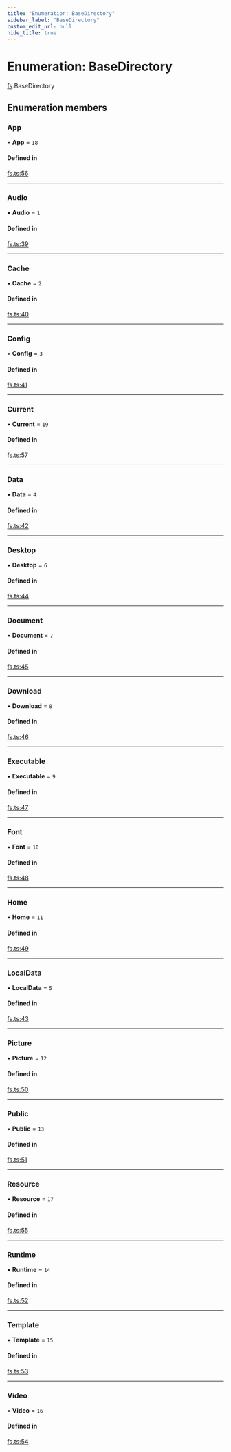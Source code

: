 ```yaml
---
title: "Enumeration: BaseDirectory"
sidebar_label: "BaseDirectory"
custom_edit_url: null
hide_title: true
---
```


# Enumeration: BaseDirectory

[fs](../modules/fs.md).BaseDirectory

## Enumeration members

### App

• **App** = `18`

#### Defined in

[fs.ts:56](https://github.com/tauri-apps/tauri/blob/710a4f9/tooling/api/src/fs.ts#L56)

___

### Audio

• **Audio** = `1`

#### Defined in

[fs.ts:39](https://github.com/tauri-apps/tauri/blob/710a4f9/tooling/api/src/fs.ts#L39)

___

### Cache

• **Cache** = `2`

#### Defined in

[fs.ts:40](https://github.com/tauri-apps/tauri/blob/710a4f9/tooling/api/src/fs.ts#L40)

___

### Config

• **Config** = `3`

#### Defined in

[fs.ts:41](https://github.com/tauri-apps/tauri/blob/710a4f9/tooling/api/src/fs.ts#L41)

___

### Current

• **Current** = `19`

#### Defined in

[fs.ts:57](https://github.com/tauri-apps/tauri/blob/710a4f9/tooling/api/src/fs.ts#L57)

___

### Data

• **Data** = `4`

#### Defined in

[fs.ts:42](https://github.com/tauri-apps/tauri/blob/710a4f9/tooling/api/src/fs.ts#L42)

___

### Desktop

• **Desktop** = `6`

#### Defined in

[fs.ts:44](https://github.com/tauri-apps/tauri/blob/710a4f9/tooling/api/src/fs.ts#L44)

___

### Document

• **Document** = `7`

#### Defined in

[fs.ts:45](https://github.com/tauri-apps/tauri/blob/710a4f9/tooling/api/src/fs.ts#L45)

___

### Download

• **Download** = `8`

#### Defined in

[fs.ts:46](https://github.com/tauri-apps/tauri/blob/710a4f9/tooling/api/src/fs.ts#L46)

___

### Executable

• **Executable** = `9`

#### Defined in

[fs.ts:47](https://github.com/tauri-apps/tauri/blob/710a4f9/tooling/api/src/fs.ts#L47)

___

### Font

• **Font** = `10`

#### Defined in

[fs.ts:48](https://github.com/tauri-apps/tauri/blob/710a4f9/tooling/api/src/fs.ts#L48)

___

### Home

• **Home** = `11`

#### Defined in

[fs.ts:49](https://github.com/tauri-apps/tauri/blob/710a4f9/tooling/api/src/fs.ts#L49)

___

### LocalData

• **LocalData** = `5`

#### Defined in

[fs.ts:43](https://github.com/tauri-apps/tauri/blob/710a4f9/tooling/api/src/fs.ts#L43)

___

### Picture

• **Picture** = `12`

#### Defined in

[fs.ts:50](https://github.com/tauri-apps/tauri/blob/710a4f9/tooling/api/src/fs.ts#L50)

___

### Public

• **Public** = `13`

#### Defined in

[fs.ts:51](https://github.com/tauri-apps/tauri/blob/710a4f9/tooling/api/src/fs.ts#L51)

___

### Resource

• **Resource** = `17`

#### Defined in

[fs.ts:55](https://github.com/tauri-apps/tauri/blob/710a4f9/tooling/api/src/fs.ts#L55)

___

### Runtime

• **Runtime** = `14`

#### Defined in

[fs.ts:52](https://github.com/tauri-apps/tauri/blob/710a4f9/tooling/api/src/fs.ts#L52)

___

### Template

• **Template** = `15`

#### Defined in

[fs.ts:53](https://github.com/tauri-apps/tauri/blob/710a4f9/tooling/api/src/fs.ts#L53)

___

### Video

• **Video** = `16`

#### Defined in

[fs.ts:54](https://github.com/tauri-apps/tauri/blob/710a4f9/tooling/api/src/fs.ts#L54)

